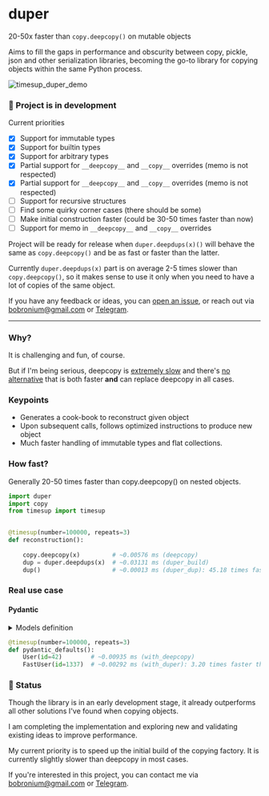 # duper

20-50x faster than `copy.deepcopy()` on mutable objects

Aims to fill the gaps in performance and obscurity between copy, pickle, json and other serialization libraries, becoming the go-to library for copying objects within the same Python process.

![timesup_duper_demo](https://user-images.githubusercontent.com/36469655/215218569-1f833d77-d974-49ab-98cf-a03d9ab32899.gif)


### 🚧 Project is in development
Current priorities
- [x] Support for immutable types
- [x] Support for builtin types
- [x] Support for arbitrary types
- [x] Partial support for `__deepcopy__` and `__copy__` overrides (memo is not respected)
- [x] Partial support for `__deepcopy__` and `__copy__` overrides (memo is not respected)
- [ ] Support for recursive structures
- [ ] Find some quirky corner cases (there should be some)
- [ ] Make initial construction faster (could be 30-50 times faster than now)
- [ ] Support for memo in `__deepcopy__` and `__copy__` overrides

Project will be ready for release when `duper.deepdups(x)()` will behave the same as `copy.deepcopy()` and be as fast or faster than the latter. 

Currently `duper.deepdups(x)` part is on average 2-5 times slower than `copy.deepcopy()`, so it makes sense to use it only when you need to have a lot of copies of the same object.

If you have any feedback or ideas, you can [open an issue](https://github.com/Bobronium/duper/issues), or  reach out via [bobronium@gmail.com](mailto:bobronium@gmail.com) or [Telegram](https://t.me/Bobronium).

---

### Why?
It is challenging and fun, of course.

But if I'm being serious, deepcopy is [extremely slow](https://stackoverflow.com/questions/24756712/deepcopy-is-extremely-slow) and there's [no alternative](https://stackoverflow.com/questions/1410615/copy-deepcopy-vs-pickle) that is both faster **and** can replace deepcopy in all cases.



### Keypoints
- Generates a cook-book to reconstruct given object
- Upon subsequent calls, follows optimized instructions to produce new object
- Much faster handling of immutable types and flat collections.


### How fast?
Generally 20-50 times faster than copy.deepcopy() on nested objects.
```py
import duper
import copy
from timesup import timesup


@timesup(number=100000, repeats=3)
def reconstruction():
    
    copy.deepcopy(x)         # ~0.00576 ms (deepcopy)
    dup = duper.deepdups(x)  # ~0.03131 ms (duper_build)
    dup()                    # ~0.00013 ms (duper_dup): 45.18 times faster than deepcopy
```

### Real use case
#### Pydantic
<details>
<summary>Models definition</summary>

```py
from datetime import datetime
from functools import wraps

import duper
from pydantic import BaseModel, Field
from pydantic.fields import FieldInfo


class User(BaseModel):
    id: int
    name: str = "John Doe"
    signup_ts: datetime | None = None
    friends: list[int] = []
    skills: dict[str, int] = {
        "foo": {"count": 4, "size": None},
        "bars": [
            {"apple": "x1", "banana": "y"},
            {"apple": "x2", "banana": "y"},
        ],
    }



@wraps(Field)
def FastField(default, *args, **kwargs):
    """
    Overrides the fields that need to be copied to have default_factories
    """    
    default_factory = duper.deepdups(default)
    field_info: FieldInfo = Field(*args, default_factory=default_factory, **kwargs)
    return field_info


class FastUser(BaseModel):
    id: int
    name: str = FastField("John Doe")
    signup_ts: datetime | None = FastField(None)
    friends: list[int] = FastField([])
    skills: dict[str, int] = FastField(
        {
            "foo": {"count": 4, "size": None},
            "bars": [
                {"apple": "x1", "banana": "y"},
                {"apple": "x2", "banana": "y"},
            ],
        }
    )
```

</details>

```py
@timesup(number=100000, repeats=3)
def pydantic_defaults():
    User(id=42)        # ~0.00935 ms (with_deepcopy)
    FastUser(id=1337)  # ~0.00292 ms (with_duper): 3.20 times faster than with_deepcopy

```

### 🚧 Status
Though the library is in an early development stage, it already outperforms all other solutions I've found when copying objects. 

I am completing the implementation and exploring new and validating existing ideas to improve performance. 

My current priority is to speed up the initial build of the copying factory. It is currently slightly slower than deepcopy in most cases.

If you're interested in this project, you can contact me via [bobronium@gmail.com](mailto:bobronium@gmail.com) or [Telegram](https://t.me/Bobronium).

